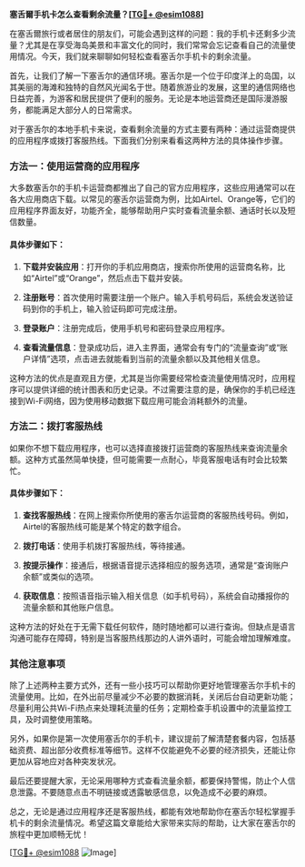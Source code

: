**塞舌爾手机卡怎么查看剩余流量？[[TG💪+ @esim1088](https://t.me/s/esim1088)]**

在塞舌爾旅行或者居住的朋友们，可能会遇到这样的问题：我的手机卡还剩多少流量？尤其是在享受海岛美景和丰富文化的同时，我们常常会忘记查看自己的流量使用情况。今天，我们就来聊聊如何轻松查看塞舌尔手机卡的剩余流量。

首先，让我们了解一下塞舌尔的通信环境。塞舌尔是一个位于印度洋上的岛国，以其美丽的海滩和独特的自然风光闻名于世。随着旅游业的发展，这里的通信网络也日益完善，为游客和居民提供了便利的服务。无论是本地运营商还是国际漫游服务，都能满足大部分人的日常需求。

对于塞舌尔的本地手机卡来说，查看剩余流量的方式主要有两种：通过运营商提供的应用程序或拨打客服热线。下面我们分别来看看这两种方法的具体操作步骤。

### 方法一：使用运营商的应用程序

大多数塞舌尔的手机卡运营商都推出了自己的官方应用程序，这些应用通常可以在各大应用商店下载。以常见的塞舌尔运营商为例，比如Airtel、Orange等，它们的应用程序界面友好，功能齐全，能够帮助用户实时查看流量余额、通话时长以及短信数量。

#### 具体步骤如下：

1. **下载并安装应用**：打开你的手机应用商店，搜索你所使用的运营商名称，比如“Airtel”或“Orange”，然后点击下载并安装。
   
2. **注册账号**：首次使用时需要注册一个账户。输入手机号码后，系统会发送验证码到你的手机上，输入验证码即可完成注册。

3. **登录账户**：注册完成后，使用手机号和密码登录应用程序。

4. **查看流量信息**：登录成功后，进入主界面，通常会有专门的“流量查询”或“账户详情”选项，点击进去就能看到当前的流量余额以及其他相关信息。

这种方法的优点是直观且方便，尤其是当你需要经常检查流量使用情况时，应用程序可以提供详细的统计图表和历史记录。不过需要注意的是，确保你的手机已经连接到Wi-Fi网络，因为使用移动数据下载应用可能会消耗额外的流量。

### 方法二：拨打客服热线

如果你不想下载应用程序，也可以选择直接拨打运营商的客服热线来查询流量余额。这种方式虽然简单快捷，但可能需要一点耐心，毕竟客服电话有时会比较繁忙。

#### 具体步骤如下：

1. **查找客服热线**：在网上搜索你所使用的塞舌尔运营商的客服热线号码。例如，Airtel的客服热线可能是某个特定的数字组合。

2. **拨打电话**：使用手机拨打客服热线，等待接通。

3. **按提示操作**：接通后，根据语音提示选择相应的服务选项，通常是“查询账户余额”或类似的选项。

4. **获取信息**：按照语音指示输入相关信息（如手机号码），系统会自动播报你的流量余额和其他账户信息。

这种方法的好处在于无需下载任何软件，随时随地都可以进行查询。但缺点是语言沟通可能存在障碍，特别是当客服热线那边的人讲外语时，可能会增加理解难度。

### 其他注意事项

除了上述两种主要方式外，还有一些小技巧可以帮助你更好地管理塞舌尔手机卡的流量使用。比如，在外出前尽量减少不必要的数据消耗，关闭后台自动更新功能；尽量利用公共Wi-Fi热点来处理耗流量的任务；定期检查手机设置中的流量监控工具，及时调整使用策略。

另外，如果你是第一次使用塞舌尔的手机卡，建议提前了解清楚套餐内容，包括基础资费、超出部分收费标准等细节。这样不仅能避免不必要的经济损失，还能让你更加从容地应对各种突发状况。

最后还要提醒大家，无论采用哪种方式查看流量余额，都要保持警惕，防止个人信息泄露。不要随意点击不明链接或透露敏感信息，以免造成不必要的麻烦。

总之，无论是通过应用程序还是客服热线，都能有效地帮助你在塞舌尔轻松掌握手机卡的剩余流量情况。希望这篇文章能给大家带来实际的帮助，让大家在塞舌尔的旅程中更加顺畅无忧！

[[TG💪+ @esim1088](https://t.me/s/esim1088) ![Image](https://i.postimg.cc/4NQfJmqS/Snipaste-2025-05-13-00-14-12.png)]